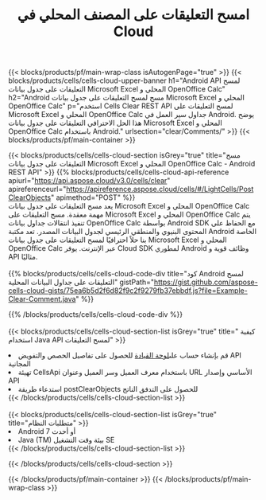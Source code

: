 ﻿---
title:  امسح التعليقات على المصنف المحلي في Cloud
description:  Cloud APIs & SDKs لمسح التعليقات على Microsoft Excel & OpenOffice Calc. تعليقات واضحة على جداول البيانات المحلية بواسطة Cells Cloud API. SDK يدعم أنواع لغات التطوير. وهي تشمل Android و C# و Go و Java و NodeJS و Perl و PHP و Python و Ruby و swift.
url: /ar/android/clear/comments/
---
{{< blocks/products/pf/main-wrap-class isAutogenPage="true" >}}
{{< blocks/products/cells/cells-cloud-upper-banner h1="Android API لمسح التعليقات على جدول بيانات Microsoft Excel المحلي و OpenOffice Calc" h2="Android مسح لمسح التعليقات على جدول بيانات Microsoft Excel المحلي و OpenOffice Calc" p="استخدم Cells Clear REST API لمسح التعليقات على Microsoft Excel المحلي و OpenOffice Calc جداول سير العمل في Android. يوضح هذا الحل الاحترافي التعليقات على جدول بيانات Microsoft Excel المحلي و OpenOffice Calc باستخدام Android." urlsection="clear/Comments/" >}}
{{< blocks/products/pf/main-container >}}

{{< blocks/products/cells/cells-cloud-section isGrey="true" title="مسح التعليقات على جدول بيانات Microsoft Excel المحلي و OpenOffice Calc - Android REST API" >}}
{{% blocks/products/cells/cells-cloud-api-reference apiurl="https://api.aspose.cloud/v3.0/cells/clear" apireferenceurl="https://apireference.aspose.cloud/cells/#/LightCells/PostClearObjects" apimethod="POST" %}}
<br/>
يعد مسح التعليقات على جدول بيانات Microsoft Excel المحلي و OpenOffice Calc مهمة معقدة. مسح التعليقات على Microsoft Excel المحلي و OpenOffice Calc يتم تنفيذ انتقالات جداول بيانات OpenOffice Calc بواسطة Android SDK مع الحفاظ على المحتوى البنيوي والمنطقي الرئيسي لجدول البيانات المصدر. تعد مكتبة Android الخاصة بنا حلاً احترافيًا لمسح التعليقات على جدول بيانات Microsoft Excel المحلي و OpenOffice Calc عبر الإنترنت. يوفر Cloud SDK لمطوري Android وظائف قوية و API مثاليًا.
<br/>
<br/>
{{% blocks/products/cells/cells-cloud-code-div title="كود Android لمسح التعليقات على جداول البيانات المحلية" gistPath="https://gist.github.com/aspose-cells-cloud-gists/75ea6b5d2f6d82f9c2f9279fb37ebbdf.js?file=Example-Clear-Comment.java" %}}
  
{{% /blocks/products/cells/cells-cloud-code-div %}}
<br/>
<br/>
{{< blocks/products/cells/cells-cloud-section-list isGrey="true" title=" كيفية استخدام Java API لمسح التعليقات" >}}
<li> قم بإنشاء حساب على<a href="https://dashboard.aspose.cloud/">لوحة القيادة</a> للحصول على تفاصيل الحصص والتفويض API المجانية</li>
<li>تهيئة CellsApi باستخدام معرف العميل وسر العميل وعنوان URL الأساسي وإصدار API</li>
<li>استدعاء طريقة postClearObjects للحصول على التدفق الناتج</li>
{{< /blocks/products/cells/cells-cloud-section-list >}}
<br/>
<br/>
{{< blocks/products/cells/cells-cloud-section-list isGrey="true" title="متطلبات النظام" >}}
<li>Android 7 أو أحدث</li>
<li>Java (TM) بيئة وقت التشغيل SE</li>
{{< /blocks/products/cells/cells-cloud-section-list >}}

{{< /blocks/products/cells/cells-cloud-section >}}

{{< /blocks/products/pf/main-container >}}
{{< /blocks/products/pf/main-wrap-class >}}
